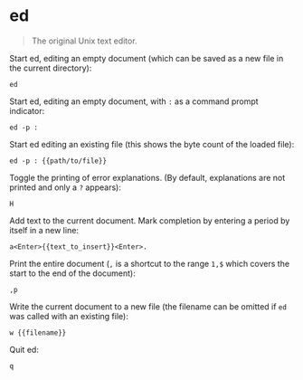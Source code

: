 ed
==

> The original Unix text editor.

Start ed, editing an empty document (which can be saved as a new file in the current directory):

    ed

Start ed, editing an empty document, with `:` as a command prompt indicator:

    ed -p :

Start ed editing an existing file (this shows the byte count of the loaded file):

    ed -p : {{path/to/file}}

Toggle the printing of error explanations. (By default, explanations are not printed and only a `?` appears):

    H

Add text to the current document. Mark completion by entering a period by itself in a new line:

    a<Enter>{{text_to_insert}}<Enter>.

Print the entire document (`,` is a shortcut to the range `1,$` which covers the start to the end of the document):

    ,p

Write the current document to a new file (the filename can be omitted if `ed` was called with an existing file):

    w {{filename}}

Quit ed:

    q
